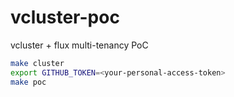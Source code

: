 # vcluster-poc
vcluster + flux multi-tenancy  PoC

```bash
make cluster
export GITHUB_TOKEN=<your-personal-access-token>
make poc
``` 
